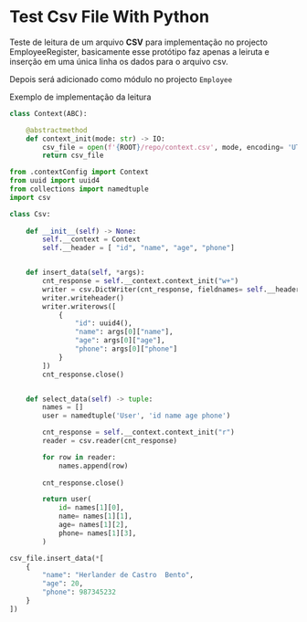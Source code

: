 # Test Csv File With Python

Teste de leitura de um arquivo **CSV** para implementação no projecto EmployeeRegister,
basicamente esse protótipo faz apenas a leiruta e inserção em uma única linha os dados para o arquivo csv.


Depois será adicionado como módulo no projecto `Employee`

Exemplo de implementação da leitura

```python
class Context(ABC):

    @abstractmethod
    def context_init(mode: str) -> IO:
        csv_file = open(f'{ROOT}/repo/context.csv', mode, encoding= 'UTF8', newline= '')
        return csv_file
```


```python
from .contextConfig import Context
from uuid import uuid4
from collections import namedtuple
import csv

class Csv:
    
    def __init__(self) -> None:
        self.__context = Context
        self.__header = [ "id", "name", "age", "phone"]


    def insert_data(self, *args):
        cnt_response = self.__context.context_init("w+")
        writer = csv.DictWriter(cnt_response, fieldnames= self.__header)
        writer.writeheader()
        writer.writerows([
            {
                "id": uuid4(),
                "name": args[0]["name"],
                "age": args[0]["age"],
                "phone": args[0]["phone"]
            }
        ])
        cnt_response.close()


    def select_data(self) -> tuple:
        names = []
        user = namedtuple('User', 'id name age phone')

        cnt_response = self.__context.context_init("r")
        reader = csv.reader(cnt_response)           

        for row in reader:
            names.append(row)
        
        cnt_response.close()

        return user(
            id= names[1][0],
            name= names[1][1],
            age= names[1][2],
            phone= names[1][3],
        )        
```

```python
csv_file.insert_data(*[
    {            
        "name": "Herlander de Castro  Bento",
        "age": 20,
        "phone": 987345232
    }
])
```
